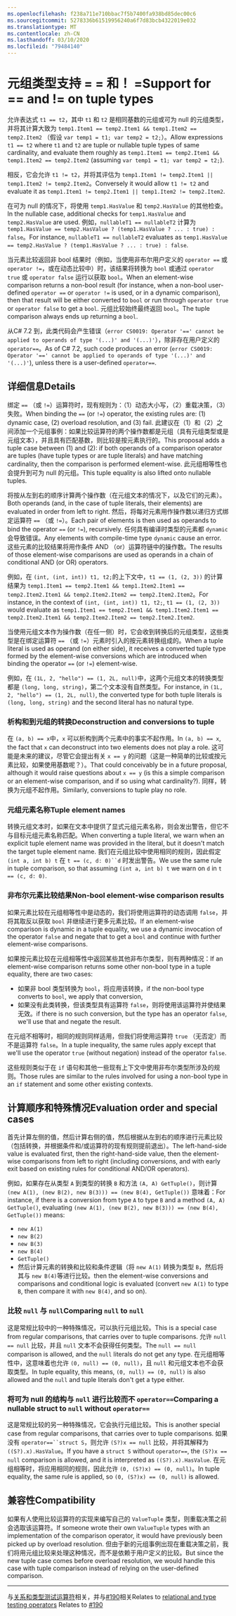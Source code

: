 ```yaml
---
ms.openlocfilehash: f238a711e710bbac7f5b7400fa938bd85dec00c6
ms.sourcegitcommit: 5278336b61519956240a6f7d83bcb4322019e032
ms.translationtype: MT
ms.contentlocale: zh-CN
ms.lasthandoff: 03/10/2020
ms.locfileid: "79484140"
---
```

# <a name="support-for--and--on-tuple-types"></a><span data-ttu-id="d1d67-101">元组类型支持 = = 和！ =</span><span class="sxs-lookup"><span data-stu-id="d1d67-101">Support for == and != on tuple types</span></span>

<span data-ttu-id="d1d67-102">允许表达式 `t1 == t2`，其中 `t1` 和 `t2` 是相同基数的元组或可为 null 的元组类型，并将其计算大致为 `temp1.Item1 == temp2.Item1 && temp1.Item2 == temp2.Item2` （假设 `var temp1 = t1; var temp2 = t2;`）。</span><span class="sxs-lookup"><span data-stu-id="d1d67-102">Allow expressions `t1 == t2` where `t1` and `t2` are tuple or nullable tuple types of same cardinality, and evaluate them roughly as `temp1.Item1 == temp2.Item1 && temp1.Item2 == temp2.Item2` (assuming `var temp1 = t1; var temp2 = t2;`).</span></span>

<span data-ttu-id="d1d67-103">相反，它会允许 `t1 != t2`，并将其评估为 `temp1.Item1 != temp2.Item1 || temp1.Item2 != temp2.Item2`。</span><span class="sxs-lookup"><span data-stu-id="d1d67-103">Conversely it would allow `t1 != t2` and evaluate it as `temp1.Item1 != temp2.Item1 || temp1.Item2 != temp2.Item2`.</span></span>

<span data-ttu-id="d1d67-104">在可为 null 的情况下，将使用 `temp1.HasValue` 和 `temp2.HasValue` 的其他检查。</span><span class="sxs-lookup"><span data-stu-id="d1d67-104">In the nullable case, additional checks for `temp1.HasValue` and `temp2.HasValue` are used.</span></span> <span data-ttu-id="d1d67-105">例如，`nullableT1 == nullableT2` 计算为 `temp1.HasValue == temp2.HasValue ? (temp1.HasValue ? ... : true) : false`。</span><span class="sxs-lookup"><span data-stu-id="d1d67-105">For instance, `nullableT1 == nullableT2` evaluates as `temp1.HasValue == temp2.HasValue ? (temp1.HasValue ? ... : true) : false`.</span></span>

<span data-ttu-id="d1d67-106">当元素比较返回非 bool 结果时（例如，当使用非布尔用户定义的 `operator ==` 或 `operator !=`，或在动态比较中）时，该结果将转换为 `bool` 或通过 `operator true` 或 `operator false` 运行以获取 `bool`。</span><span class="sxs-lookup"><span data-stu-id="d1d67-106">When an element-wise comparison returns a non-bool result (for instance, when a non-bool user-defined `operator ==` or `operator !=` is used, or in a dynamic comparison), then that result will be either converted to `bool` or run through `operator true` or `operator false` to get a `bool`.</span></span> <span data-ttu-id="d1d67-107">元组比较始终最终返回 `bool`。</span><span class="sxs-lookup"><span data-stu-id="d1d67-107">The tuple comparison always ends up returning a `bool`.</span></span>

<span data-ttu-id="d1d67-108">从C# 7.2 到，此类代码会产生错误（`error CS0019: Operator '==' cannot be applied to operands of type '(...)' and '(...)'`），除非存在用户定义的 `operator==`。</span><span class="sxs-lookup"><span data-stu-id="d1d67-108">As of C# 7.2, such code produces an error (`error CS0019: Operator '==' cannot be applied to operands of type '(...)' and '(...)'`), unless there is a user-defined `operator==`.</span></span>

## <a name="details"></a><span data-ttu-id="d1d67-109">详细信息</span><span class="sxs-lookup"><span data-stu-id="d1d67-109">Details</span></span>

<span data-ttu-id="d1d67-110">绑定 `==` （或 `!=`）运算符时，现有规则为：（1）动态大小写，（2）重载决策，（3）失败。</span><span class="sxs-lookup"><span data-stu-id="d1d67-110">When binding the `==` (or `!=`) operator, the existing rules are: (1) dynamic case, (2) overload resolution, and (3) fail.</span></span>
<span data-ttu-id="d1d67-111">此建议在（1）和（2）之间添加一个元组事例：如果比较运算符的两个操作数都是元组（具有元组类型或是元组文本），并且具有匹配基数，则比较是按元素执行的。</span><span class="sxs-lookup"><span data-stu-id="d1d67-111">This proposal adds a tuple case between (1) and (2): if both operands of a comparison operator are tuples (have tuple types or are tuple literals) and have matching cardinality, then the comparison is performed element-wise.</span></span> <span data-ttu-id="d1d67-112">此元组相等性也会提升到可为 null 的元组。</span><span class="sxs-lookup"><span data-stu-id="d1d67-112">This tuple equality is also lifted onto nullable tuples.</span></span>

<span data-ttu-id="d1d67-113">将按从左到右的顺序计算两个操作数（在元组文本的情况下，以及它们的元素）。</span><span class="sxs-lookup"><span data-stu-id="d1d67-113">Both operands (and, in the case of tuple literals, their elements) are evaluated in order from left to right.</span></span> <span data-ttu-id="d1d67-114">然后，将每对元素用作操作数以递归方式绑定运算符 `==` （或 `!=`）。</span><span class="sxs-lookup"><span data-stu-id="d1d67-114">Each pair of elements is then used as operands to bind the operator `==` (or `!=`), recursively.</span></span> <span data-ttu-id="d1d67-115">任何具有编译时类型的元素都 `dynamic` 会导致错误。</span><span class="sxs-lookup"><span data-stu-id="d1d67-115">Any elements with compile-time type `dynamic` cause an error.</span></span> <span data-ttu-id="d1d67-116">这些元素的比较结果将用作条件 AND （or）运算符链中的操作数。</span><span class="sxs-lookup"><span data-stu-id="d1d67-116">The results of those element-wise comparisons are used as operands in a chain of conditional AND (or OR) operators.</span></span>

<span data-ttu-id="d1d67-117">例如，在 `(int, (int, int)) t1, t2;`的上下文中，`t1 == (1, (2, 3))` 的计算结果为 `temp1.Item1 == temp2.Item1 && temp1.Item2.Item1 == temp2.Item2.Item1 && temp2.Item2.Item2 == temp2.Item2.Item2`。</span><span class="sxs-lookup"><span data-stu-id="d1d67-117">For instance, in the context of `(int, (int, int)) t1, t2;`, `t1 == (1, (2, 3))` would evaluate as `temp1.Item1 == temp2.Item1 && temp1.Item2.Item1 == temp2.Item2.Item1 && temp2.Item2.Item2 == temp2.Item2.Item2`.</span></span>

<span data-ttu-id="d1d67-118">当使用元组文本作为操作数（在任一侧）时，它会收到转换后的元组类型，这些类型是在绑定运算符 `==` （或 `!=`）元素时引入的按元素转换组成的。</span><span class="sxs-lookup"><span data-stu-id="d1d67-118">When a tuple literal is used as operand (on either side), it receives a converted tuple type formed by the element-wise conversions which are introduced when binding the operator `==` (or `!=`) element-wise.</span></span> 

<span data-ttu-id="d1d67-119">例如，在 `(1L, 2, "hello") == (1, 2L, null)`中，这两个元组文本的转换类型都是 `(long, long, string)`，第二个文本没有自然类型。</span><span class="sxs-lookup"><span data-stu-id="d1d67-119">For instance, in `(1L, 2, "hello") == (1, 2L, null)`, the converted type for both tuple literals is `(long, long, string)` and the second literal has no natural type.</span></span>


### <a name="deconstruction-and-conversions-to-tuple"></a><span data-ttu-id="d1d67-120">析构和到元组的转换</span><span class="sxs-lookup"><span data-stu-id="d1d67-120">Deconstruction and conversions to tuple</span></span>
<span data-ttu-id="d1d67-121">在 `(a, b) == x`中，`x` 可以析构到两个元素中的事实不起作用。</span><span class="sxs-lookup"><span data-stu-id="d1d67-121">In `(a, b) == x`, the fact that `x` can deconstruct into two elements does not play a role.</span></span> <span data-ttu-id="d1d67-122">这可能是未来的建议，尽管它会提出有关 `x == y` 的问题（这是一种简单的比较或按元素比较，如果使用基数呢？）。</span><span class="sxs-lookup"><span data-stu-id="d1d67-122">That could conceivably be in a future proposal, although it would raise questions about `x == y` (is this a simple comparison or an element-wise comparison, and if so using what cardinality?).</span></span>
<span data-ttu-id="d1d67-123">同样，转换为元组不起作用。</span><span class="sxs-lookup"><span data-stu-id="d1d67-123">Similarly, conversions to tuple play no role.</span></span>

### <a name="tuple-element-names"></a><span data-ttu-id="d1d67-124">元组元素名称</span><span class="sxs-lookup"><span data-stu-id="d1d67-124">Tuple element names</span></span>

<span data-ttu-id="d1d67-125">转换元组文本时，如果在文本中提供了显式元组元素名称，则会发出警告，但它不与目标元组元素名称匹配。</span><span class="sxs-lookup"><span data-stu-id="d1d67-125">When converting a tuple literal, we warn when an explicit tuple element name was provided in the literal, but it doesn't match the target tuple element name.</span></span>
<span data-ttu-id="d1d67-126">我们在元组比较中使用相同的规则，因此假定 `(int a, int b) t` 在 `t == (c, d: 0)``d` 时发出警告。</span><span class="sxs-lookup"><span data-stu-id="d1d67-126">We use the same rule in tuple comparison, so that assuming `(int a, int b) t` we warn on `d` in `t == (c, d: 0)`.</span></span>

### <a name="non-bool-element-wise-comparison-results"></a><span data-ttu-id="d1d67-127">非布尔元素比较结果</span><span class="sxs-lookup"><span data-stu-id="d1d67-127">Non-bool element-wise comparison results</span></span>

<span data-ttu-id="d1d67-128">如果元素比较在元组相等性中是动态的，我们将使用运算符的动态调用 `false`，并将其取反以获取 `bool` 并继续进行更多元素比较。</span><span class="sxs-lookup"><span data-stu-id="d1d67-128">If an element-wise comparison is dynamic in a tuple equality, we use a dynamic invocation of the operator `false` and negate that to get a `bool` and continue with further element-wise comparisons.</span></span> 

<span data-ttu-id="d1d67-129">如果按元素比较在元组相等性中返回某些其他非布尔类型，则有两种情况：</span><span class="sxs-lookup"><span data-stu-id="d1d67-129">If an element-wise comparison returns some other non-bool type in a tuple equality, there are two cases:</span></span>
- <span data-ttu-id="d1d67-130">如果非 bool 类型转换为 `bool`，将应用该转换，</span><span class="sxs-lookup"><span data-stu-id="d1d67-130">if the non-bool type converts to `bool`, we apply that conversion,</span></span>
- <span data-ttu-id="d1d67-131">如果没有此类转换，但该类型具有运算符 `false`，则将使用该运算符并使结果无效。</span><span class="sxs-lookup"><span data-stu-id="d1d67-131">if there is no such conversion, but the type has an operator `false`, we'll use that and negate the result.</span></span>

<span data-ttu-id="d1d67-132">在元组不相等时，相同的规则同样适用，但我们将使用运算符 `true` （无否定）而不是运算符 `false`。</span><span class="sxs-lookup"><span data-stu-id="d1d67-132">In a tuple inequality, the same rules apply except that we'll use the operator `true` (without negation) instead of the operator `false`.</span></span>

<span data-ttu-id="d1d67-133">这些规则类似于在 `if` 语句和其他一些现有上下文中使用非布尔类型所涉及的规则。</span><span class="sxs-lookup"><span data-stu-id="d1d67-133">Those rules are similar to the rules involved for using a non-bool type in an `if` statement and some other existing contexts.</span></span>

## <a name="evaluation-order-and-special-cases"></a><span data-ttu-id="d1d67-134">计算顺序和特殊情况</span><span class="sxs-lookup"><span data-stu-id="d1d67-134">Evaluation order and special cases</span></span>
<span data-ttu-id="d1d67-135">首先计算左侧的值，然后计算右侧的值，然后根据从左到右的顺序进行元素比较（包括转换，并根据条件和/或运算符的现有规则提前退出）。</span><span class="sxs-lookup"><span data-stu-id="d1d67-135">The left-hand-side value is evaluated first, then the right-hand-side value, then the element-wise comparisons from left to right (including conversions, and with early exit based on existing rules for conditional AND/OR operators).</span></span>

<span data-ttu-id="d1d67-136">例如，如果存在从类型 `A` 到类型的转换 `B` 和方法 `(A, A) GetTuple()`，则计算 `(new A(1), (new B(2), new B(3))) == (new B(4), GetTuple())` 意味着：</span><span class="sxs-lookup"><span data-stu-id="d1d67-136">For instance, if there is a conversion from type `A` to type `B` and a method `(A, A) GetTuple()`, evaluating `(new A(1), (new B(2), new B(3))) == (new B(4), GetTuple())` means:</span></span>
- `new A(1)`
- `new B(2)`
- `new B(3)`
- `new B(4)`
- `GetTuple()`
- <span data-ttu-id="d1d67-137">然后计算元素的转换和比较和条件逻辑（将 `new A(1)` 转换为类型 `B`，然后将其与 `new B(4)`等进行比较。</span><span class="sxs-lookup"><span data-stu-id="d1d67-137">then the element-wise conversions and comparisons and conditional logic is evaluated (convert `new A(1)` to type `B`, then compare it with `new B(4)`, and so on).</span></span>

### <a name="comparing-null-to-null"></a><span data-ttu-id="d1d67-138">比较 `null` 与 `null`</span><span class="sxs-lookup"><span data-stu-id="d1d67-138">Comparing `null` to `null`</span></span>

<span data-ttu-id="d1d67-139">这是常规比较中的一种特殊情况，可以执行元组比较。</span><span class="sxs-lookup"><span data-stu-id="d1d67-139">This is a special case from regular comparisons, that carries over to tuple comparisons.</span></span> <span data-ttu-id="d1d67-140">允许 `null == null` 比较，并且 `null` 文本不会获得任何类型。</span><span class="sxs-lookup"><span data-stu-id="d1d67-140">The `null == null` comparison is allowed, and the `null` literals do not get any type.</span></span>
<span data-ttu-id="d1d67-141">在元组相等性中，这意味着也允许 `(0, null) == (0, null)`，且 `null` 和元组文本也不会获取类型。</span><span class="sxs-lookup"><span data-stu-id="d1d67-141">In tuple equality, this means, `(0, null) == (0, null)` is also allowed and the `null` and tuple literals don't get a type either.</span></span>

### <a name="comparing-a-nullable-struct-to-null-without-operator"></a><span data-ttu-id="d1d67-142">将可为 null 的结构与 `null` 进行比较而不 `operator==`</span><span class="sxs-lookup"><span data-stu-id="d1d67-142">Comparing a nullable struct to `null` without `operator==`</span></span>

<span data-ttu-id="d1d67-143">这是常规比较的另一种特殊情况，它会执行元组比较。</span><span class="sxs-lookup"><span data-stu-id="d1d67-143">This is another special case from regular comparisons, that carries over to tuple comparisons.</span></span>
<span data-ttu-id="d1d67-144">如果没有 `operator==``struct S`，则允许 `(S?)x == null` 比较，并将其解释为 `((S?).x).HasValue`。</span><span class="sxs-lookup"><span data-stu-id="d1d67-144">If you have a `struct S` without `operator==`, the `(S?)x == null` comparison is allowed, and it is interpreted as `((S?).x).HasValue`.</span></span>
<span data-ttu-id="d1d67-145">在元组相等时，将应用相同的规则，因此允许 `(0, (S?)x) == (0, null)`。</span><span class="sxs-lookup"><span data-stu-id="d1d67-145">In tuple equality, the same rule is applied, so `(0, (S?)x) == (0, null)` is allowed.</span></span>

## <a name="compatibility"></a><span data-ttu-id="d1d67-146">兼容性</span><span class="sxs-lookup"><span data-stu-id="d1d67-146">Compatibility</span></span>

<span data-ttu-id="d1d67-147">如果有人使用比较运算符的实现来编写自己的 `ValueTuple` 类型，则重载决策之前会选取该运算符。</span><span class="sxs-lookup"><span data-stu-id="d1d67-147">If someone wrote their own `ValueTuple` types with  an implementation of the comparison operator, it would have previously been picked up by overload resolution.</span></span> <span data-ttu-id="d1d67-148">但由于新的元组事例出现在重载决策之前，我们将用元组比较来处理这种情况，而不是依赖于用户定义的比较。</span><span class="sxs-lookup"><span data-stu-id="d1d67-148">But since the new tuple case comes before overload resolution, we would handle this case with tuple comparison instead of relying on the user-defined comparison.</span></span>

----

<span data-ttu-id="d1d67-149">与[关系和类型测试运算符](../../spec/expressions.md#relational-and-type-testing-operators)相关，并与[#190](https://github.com/dotnet/csharplang/issues/190)相关</span><span class="sxs-lookup"><span data-stu-id="d1d67-149">Relates to [relational and type testing operators](../../spec/expressions.md#relational-and-type-testing-operators) Relates to [#190](https://github.com/dotnet/csharplang/issues/190)</span></span>
